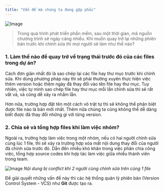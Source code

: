 ```yaml
---
title: "Vấn đề mà chúng ta đang gặp phải"
---
```


![Image](/static/images/lessons/learn-git/01-introduction/issue.png)

> Trong quá trình phát triển phần mềm, sau một thời gian, mã nguồn chương trình sẽ ngày càng nhiều. Khi muốn quay trở lại những phiên bản trước khi chỉnh sửa thì mọi người sẽ làm như thế nào?

### 1. Làm thế nào để quay trở về trạng thái trước đó của các files trong dự án?
Cách đơn giản nhất đó là sao chép lại các file hay thư mục trước khi chỉnh sửa. Khi dùng phương pháp này thì sẽ phải thường xuyên thực hiện việc thêm version hoặc thêm ngày đã thay đổi vào tên file hay thư mục. Tuy nhiên, việc tự mình sao chép file hay thư mục mỗi lần chỉnh sửa thì sẽ rất vất vả, và cũng dễ xảy ra nhầm lẫn.

Hơn nữa, trường hợp đặt tên một cách vô trật tự thì sẽ không thể phân biệt được file nào là bản mới nhất. Thêm nữa chúng ta cũng không thể dễ dàng biết được đã thay đổi những gì với từng version.

### 2. Chia sẻ và tổng hợp files khi làm việc nhóm?

Ngoài ra, trường hợp làm việc trong một nhóm, nếu có hai người chỉnh sửa cùng lúc 1 file, thì sẽ xảy ra trường hợp xóa mất nội dung thay đổi của người đã chỉnh sửa trước đó. Dẫn đến nhiều khó khăn trong việc phân chia công việc, tổng hợp source codes khi hợp tác làm việc giữa nhiều thành viên trong team.

![Image](/static/images/lessons/learn-git/01-introduction/share-code-with-team.png)
*Nội dung bị conflict khi 2 người cùng chỉnh sửa trên cùng 1 file*



Để giải quyết những vấn đề này thì các hệ thống quản lý phiên bản (Version Control System  - VCS) như **Git** được tạo ra.